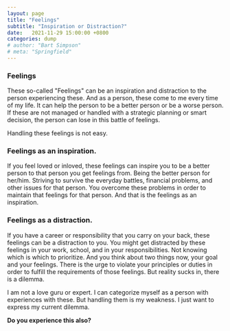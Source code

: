 ```yaml
---
layout: page
title: "Feelings"
subtitle: "Inspiration or Distraction?"
date:   2021-11-29 15:00:00 +0800
categories: dump
# author: "Bart Simpson"
# meta: "Springfield"
---
```


### Feelings
These so-called "Feelings" can be an inspiration and distraction to the person experiencing these.
And as a person, these come to me every time of my life. 
It can help the person to be a better person or be a worse person.
If these are not managed or handled with a strategic planning or smart decision, the person can lose in this battle of feelings.

Handling these feelings is not easy.

### Feelings as an inspiration.
If you feel loved or inloved, these feelings can inspire you to be a better person to that person you get feelings from.
Being the better person for her/him. Striving to survive the everyday battles, financial problems, and other issues for that person.
You overcome these problems in order to maintain that feelings for that person. And that is the feelings as an inspiration.

### Feelings as a distraction.
If you have a career or responsibility that you carry on your back, these feelings can be a distraction to you.
You might get distracted by these feelings in your work, school, and in your responsibilities.
Not knowing which is which to prioritize. And you think about two things now, your goal and your feelings.
There is the urge to violate your principles or duties in order to fulfill the requirements of those feelings.
But reality sucks in, there is a dilemma.


I am not a love guru or expert. I can categorize myself as a person with experiences with these. But handling them is my weakness.
I just want to express my current dilemma.

<strong>Do you experience this also?</strong>